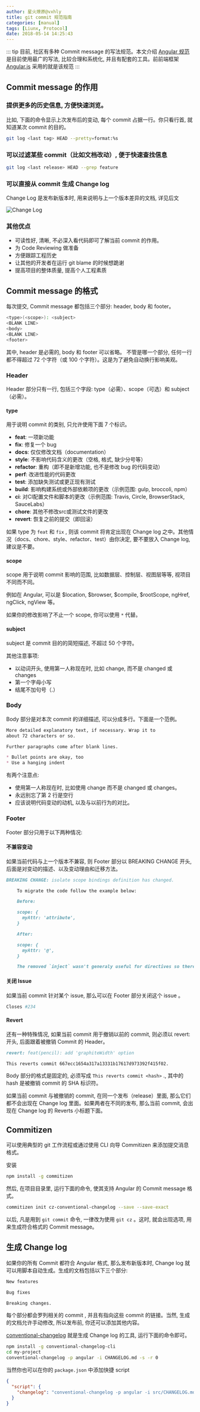 ```yaml
---
author: 星火燎原@vxhly
title: git commit 规范指南
categories: [manual]
tags: [Liunx, Protocol]
date: 2018-05-14 14:25:43
---
```


::: tip
目前, 社区有多种 Commit message 的写法规范。本文介绍 [Angular 规范](https://docs.google.com/document/d/1QrDFcIiPjSLDn3EL15IJygNPiHORgU1_OOAqWjiDU5Y/edit#heading=h.greljkmo14y0) 是目前使用最广的写法, 比较合理和系统化, 并且有配套的工具。前前端框架 [Angular.js](https://github.com/angular/angular.js/blob/master/CONTRIBUTING.md#toc10) 采用的就是该规范
:::
<!-- more -->

## Commit message 的作用

### 提供更多的历史信息, 方便快速浏览。

比如, 下面的命令显示上次发布后的变动, 每个 commit 占据一行。你只看行首, 就知道某次 commit 的目的。

``` bash
git log <last tag> HEAD --pretty=format:%s
```

### 可以过滤某些 commit（比如文档改动）, 便于快速查找信息

``` bash
git log <last release> HEAD --grep feature
```

### 可以直接从 commit 生成 Change log

Change Log 是发布新版本时, 用来说明与上一个版本差异的文档, 详见后文

![Change Log](http://oss-blog.test.upcdn.net/git-commit-1.png)

### 其他优点

* 可读性好, 清晰, 不必深入看代码即可了解当前 commit 的作用。
* 为 Code Reviewing 做准备
* 方便跟踪工程历史
* 让其他的开发者在运行 git blame 的时候想跪谢
* 提高项目的整体质量, 提高个人工程素质

## Commit message 的格式

每次提交, Commit message 都包括三个部分: header, body 和 footer。

``` bash
<type>(<scope>): <subject>
<BLANK LINE>
<body>
<BLANK LINE>
<footer>
```

其中, header 是必需的, body 和 footer 可以省略。 不管是哪一个部分, 任何一行都不得超过 72 个字符（或 100 个字符）。这是为了避免自动换行影响美观。

### Header

Header 部分只有一行, 包括三个字段: type（必需）、scope（可选）和 subject（必需）。

#### type

用于说明 commit 的类别, 只允许使用下面 7 个标识。

* **feat**: 一项新功能
* **fix**: 修复一个 bug
* **docs**: 仅仅修改文档（documentation）
* **style**:  不影响代码含义的更改（空格, 格式, 缺少分号等）
* **refactor**: 重构（即不是新增功能, 也不是修改 bug 的代码变动）
* **perf**: 改进性能的代码更改
* **test**: 添加缺失测试或更正现有测试
* **build**: 影响构建系统或外部依赖项的更改（示例范围: gulp, broccoli, npm）
* **ci**: 对CI配置文件和脚本的更改（示例范围: Travis, Circle, BrowserStack, SauceLabs）
* **chore**: 其他不修改src或测试文件的更改
* **revert**: 恢复之前的提交（即回滚）

如果 type 为 `feat` 和 `fix` , 则该 commit 将肯定出现在 Change log 之中。其他情况（docs、chore、style、refactor、test）由你决定, 要不要放入 Change log, 建议是不要。

#### scope

scope 用于说明 commit 影响的范围, 比如数据层、控制层、视图层等等, 视项目不同而不同。

例如在 Angular, 可以是 $location, $browser, $compile, $rootScope, ngHref, ngClick, ngView 等。

如果你的修改影响了不止一个 scope, 你可以使用 `*` 代替。

#### subject

subject 是 commit 目的的简短描述, 不超过 50 个字符。

其他注意事项: 

* 以动词开头, 使用第一人称现在时, 比如 change, 而不是 changed 或 changes
* 第一个字母小写
* 结尾不加句号（.）

### Body

Body 部分是对本次 commit 的详细描述, 可以分成多行。下面是一个范例。

``` markdown
More detailed explanatory text, if necessary. Wrap it to
about 72 characters or so.

Further paragraphs come after blank lines.

* Bullet points are okay, too
* Use a hanging indent

```

有两个注意点:

* 使用第一人称现在时, 比如使用 change 而不是 changed 或 changes。
* 永远别忘了第 2 行是空行
* 应该说明代码变动的动机, 以及与以前行为的对比。

### Footer

Footer 部分只用于以下两种情况: 

#### 不兼容变动

如果当前代码与上一个版本不兼容, 则 Footer 部分以 BREAKING CHANGE 开头, 后面是对变动的描述、以及变动理由和迁移方法。

``` markdown
BREAKING CHANGE: isolate scope bindings definition has changed.

    To migrate the code follow the example below:

    Before:

    scope: {
      myAttr: 'attribute',
    }

    After:

    scope: {
      myAttr: '@',
    }

    The removed `inject` wasn't generaly useful for directives so there should be no code using it.

```

#### 关闭 Issue

如果当前 commit 针对某个 issue, 那么可以在 Footer 部分关闭这个 issue 。

``` bash
Closes #234
```

#### Revert

还有一种特殊情况, 如果当前 commit 用于撤销以前的 commit, 则必须以 revert: 开头, 后面跟着被撤销 Commit 的 Header。

``` markdown
revert: feat(pencil): add 'graphiteWidth' option

This reverts commit 667ecc1654a317a13331b17617d973392f415f02.
```

Body 部分的格式是固定的, 必须写成 `This reverts commit <hash>` ., 其中的 hash 是被撤销 commit 的 SHA 标识符。

如果当前 commit 与被撤销的 commit, 在同一个发布（release）里面, 那么它们都不会出现在 Change log 里面。如果两者在不同的发布, 那么当前 commit, 会出现在 Change log 的 Reverts 小标题下面。

## Commitizen

可以使用典型的 git 工作流程或通过使用 CLI 向导 Commitizen 来添加提交消息格式。

安装

``` bash
npm install -g commitizen
```

然后, 在项目目录里, 运行下面的命令, 使其支持 Angular 的 Commit message 格式。

``` bash
commitizen init cz-conventional-changelog --save --save-exact
```

以后, 凡是用到 `git commit` 命令, 一律改为使用 `git cz` 。这时, 就会出现选项, 用来生成符合格式的 Commit message。

## 生成 Change log

如果你的所有 Commit 都符合 Angular 格式, 那么发布新版本时, Change log 就可以用脚本自动生成。生成的文档包括以下三个部分: 

``` markdown
New features

Bug fixes

Breaking changes.
```

每个部分都会罗列相关的 commit , 并且有指向这些 commit 的链接。当然, 生成的文档允许手动修改, 所以发布前, 你还可以添加其他内容。

[conventional-changelog](https://github.com/ajoslin/conventional-changelog) 就是生成 Change log 的工具, 运行下面的命令即可。

``` bash
npm install -g conventional-changelog-cli
cd my-project
conventional-changelog -p angular -i CHANGELOG.md -s -r 0
```

当然你也可以在你的 `package.json` 中添加快捷 script

``` json
{
  "script": {
    "changelog": "conventional-changelog -p angular -i src/CHANGELOG.md -s -r 0"
  }
}
```

